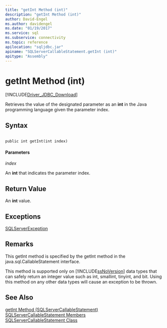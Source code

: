 ```yaml
---
title: "getInt Method (int)"
description: "getInt Method (int)"
author: David-Engel
ms.author: davidengel
ms.date: "01/19/2017"
ms.service: sql
ms.subservice: connectivity
ms.topic: reference
apilocation: "sqljdbc.jar"
apiname: "SQLServerCallableStatement.getInt (int)"
apitype: "Assembly"
---
```

# getInt Method (int)
[!INCLUDE[Driver_JDBC_Download](../../../includes/driver_jdbc_download.md)]

  Retrieves the value of the designated parameter as an **int** in the Java programming language given the parameter index.  
  
## Syntax  
  
```  
  
public int getInt(int index)  
```  
  
#### Parameters  
 *index*  
  
 An **int** that indicates the parameter index.  
  
## Return Value  
 An **int** value.  
  
## Exceptions  
 [SQLServerException](../../../connect/jdbc/reference/sqlserverexception-class.md)  
  
## Remarks  
 This getInt method is specified by the getInt method in the java.sql.CallableStatement interface.  
  
 This method is supported only on [!INCLUDE[ssNoVersion](../../../includes/ssnoversion-md.md)] data types that can safely return an integer value such as int, smallint, tinyint, and bit. Using this method on any other data types will cause an exception to be thrown.  
  
## See Also  
 [getInt Method &#40;SQLServerCallableStatement&#41;](../../../connect/jdbc/reference/getint-method-sqlservercallablestatement.md)   
 [SQLServerCallableStatement Members](../../../connect/jdbc/reference/sqlservercallablestatement-members.md)   
 [SQLServerCallableStatement Class](../../../connect/jdbc/reference/sqlservercallablestatement-class.md)  
  
  
